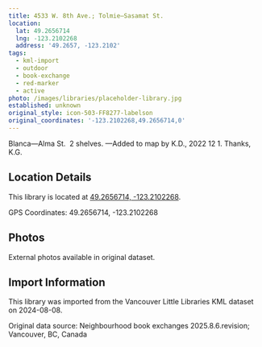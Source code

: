 ```yaml
---
title: 4533 W. 8th Ave.; Tolmie—Sasamat St.
location:
  lat: 49.2656714
  lng: -123.2102268
  address: '49.2657, -123.2102'
tags:
  - kml-import
  - outdoor
  - book-exchange
  - red-marker
  - active
photo: /images/libraries/placeholder-library.jpg
established: unknown
original_style: icon-503-FF8277-labelson
original_coordinates: '-123.2102268,49.2656714,0'
---
```

Blanca—Alma St.  2 shelves.
—Added to map by K.D., 2022 12 1. 
 Thanks, K.G.

## Location Details

This library is located at [49.2656714, -123.2102268](https://www.google.com/maps?q=49.2656714,-123.2102268).

GPS Coordinates: 49.2656714, -123.2102268

## Photos

External photos available in original dataset.

## Import Information

This library was imported from the Vancouver Little Libraries KML dataset on 2024-08-08.

Original data source: Neighbourhood book exchanges 2025.8.6.revision; Vancouver, BC, Canada
